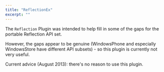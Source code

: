 ```yaml
---
title: "ReflectionEx"
excerpt: ""
---
```

The `Reflection` Plugin was intended to help fill in some of the gaps for the portable Reflection API set.

However, the gaps appear to be genuine (WindowsPhone and especially WindowsStore have different API subsets) - so this plugin is currently not very useful.

Current advice (August 2013): there's no reason to use this plugin.